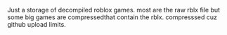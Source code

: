Just a storage of decompiled roblox games.
most are the raw rblx file but some big games are compressedthat contain the rblx.
compresssed cuz github upload limits.

